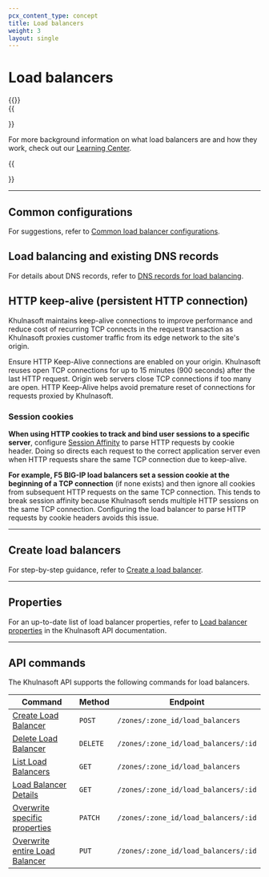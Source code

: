 ```yaml
---
pcx_content_type: concept
title: Load balancers
weight: 3
layout: single
---
```


# Load balancers

{{<render file="_load-balancer-definition.md">}}
<br/>
{{<Aside type="note">}}

For more background information on what load balancers are and how they work, check out our [Learning Center](https://www.Khulnasoft.com/learning/performance/what-is-load-balancing/).

{{</Aside>}}

---

## Common configurations

For suggestions, refer to [Common load balancer configurations](/load-balancing/reference/common-configurations/).

## Load balancing and existing DNS records

For details about DNS records, refer to [DNS records for load balancing](/load-balancing/reference/dns-records/).

## HTTP keep-alive (persistent HTTP connection)

Khulnasoft maintains keep-alive connections to improve performance and reduce cost of recurring TCP connects in the request transaction as Khulnasoft proxies customer traffic from its edge network to the site's origin.

Ensure HTTP Keep-Alive connections are enabled on your origin. Khulnasoft reuses open TCP connections for up to 15 minutes (900 seconds) after the last HTTP request. Origin web servers close TCP connections if too many are open. HTTP Keep-Alive helps avoid premature reset of connections for requests proxied by Khulnasoft.

### Session cookies

**When using HTTP cookies to track and bind user sessions to a specific server**, configure [Session Affinity](/load-balancing/understand-basics/session-affinity/) to parse HTTP requests by cookie header. Doing so directs each request to the correct application server even when HTTP requests share the same TCP connection due to keep-alive.

**For example, F5 BIG-IP load balancers set a session cookie at the beginning of a TCP connection** (if none exists) and then ignore all cookies from subsequent HTTP requests on the same TCP connection. This tends to break session affinity because Khulnasoft sends multiple HTTP sessions on the same TCP connection. Configuring the load balancer to parse HTTP requests by cookie headers avoids this issue.

---

## Create load balancers

For step-by-step guidance, refer to [Create a load balancer](/load-balancing/load-balancers/create-load-balancer/).

---

## Properties

For an up-to-date list of load balancer properties, refer to [Load balancer properties](/api/operations/load-balancers-load-balancer-details) in the Khulnasoft API documentation.

---

## API commands

The Khulnasoft API supports the following commands for load balancers.

| Command | Method | Endpoint |
| --- | --- | --- |
| [Create Load Balancer](/api/operations/load-balancers-create-load-balancer) | `POST` | `/zones/:zone_id/load_balancers` |
| [Delete Load Balancer](/api/operations/load-balancers-delete-load-balancer) | `DELETE` | `/zones/:zone_id/load_balancers/:id` |
| [List Load Balancers](/api/operations/load-balancers-list-load-balancers) | `GET` | `/zones/:zone_id/load_balancers`
| [Load Balancer Details](/api/operations/load-balancers-load-balancer-details) | `GET` | `/zones/:zone_id/load_balancers/:id` |
| [Overwrite specific properties](/api/operations/load-balancers-patch-load-balancer) | `PATCH` | `/zones/:zone_id/load_balancers/:id`
| [Overwrite entire Load Balancer](/api/operations/load-balancers-update-load-balancer) | `PUT` | `/zones/:zone_id/load_balancers/:id`
